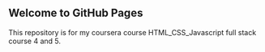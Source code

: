 ## Welcome to GitHub Pages

This repository is for my coursera course HTML_CSS_Javascript full stack course 4 and 5.
